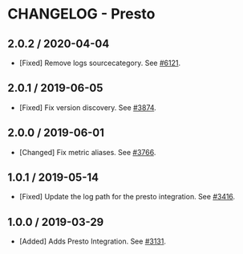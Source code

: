 # CHANGELOG - Presto

## 2.0.2 / 2020-04-04

* [Fixed] Remove logs sourcecategory. See [#6121](https://github.com/DataDog/integrations-core/pull/6121).

## 2.0.1 / 2019-06-05

* [Fixed] Fix version discovery. See [#3874](https://github.com/DataDog/integrations-core/pull/3874).

## 2.0.0 / 2019-06-01

* [Changed] Fix metric aliases. See [#3766](https://github.com/DataDog/integrations-core/pull/3766).

## 1.0.1 / 2019-05-14

* [Fixed] Update the log path for the presto integration. See [#3416](https://github.com/DataDog/integrations-core/pull/3416).

## 1.0.0 / 2019-03-29

* [Added] Adds Presto Integration. See [#3131](https://github.com/DataDog/integrations-core/pull/3131).
